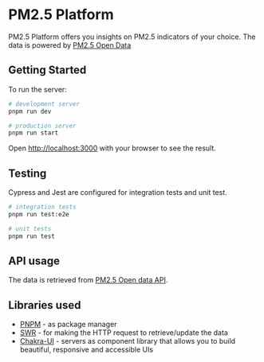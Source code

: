 # PM2.5 Platform

PM2.5 Platform offers you insights on PM2.5 indicators of your choice. The data is powered by [PM2.5 Open Data](https://pm25.lass-net.org/)

## Getting Started

To run the server:

```bash
# development server
pnpm run dev

# production server
pnpm run start

```

Open [http://localhost:3000](http://localhost:3000) with your browser to see the result.

## Testing

Cypress and Jest are configured for integration tests and unit test.

```bash
# integration tests
pnpm run test:e2e

# unit tests
pnpm run test
```

## API usage

The data is retrieved from [PM2.5 Open data API](https://app.swaggerhub.com/apis-docs/I2875/PM25_Open_Data/1.0.0).

## Libraries used

- [PNPM](https://pnpm.io/) - as package manager
- [SWR](https://swr.vercel.app/) - for making the HTTP request to retrieve/update the data
- [Chakra-UI](https://chakra-ui.com) - servers as component library that allows you to build beautiful, responsive and accessible UIs
